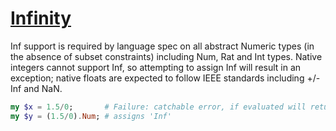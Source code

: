 [1]: https://rosettacode.org/wiki/Infinity

# [Infinity][1]

Inf support is required by language spec on all abstract Numeric types (in the absence of subset constraints) including Num, Rat and Int types. Native integers cannot support Inf, so attempting to assign Inf will result in an exception; native floats are expected to follow IEEE standards including +/- Inf and NaN.

```raku
my $x = 1.5/0;       # Failure: catchable error, if evaluated will return: "Attempt to divide by zero ... 
my $y = (1.5/0).Num; # assigns 'Inf'
```